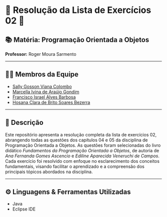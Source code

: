# 🌟 Resolução da Lista de Exercícios 02 🌟

## 📚 Matéria: Programação Orientada a Objetos
**Professor:** Roger Moura Sarmento

---

## 👩‍🎓 Membros da Equipe
- [Sally Gosson Viana Colombo](https://github.com/sallygosson)
- [Marcella Ivina de Araújo Gondim](https://github.com/MarcyIvi)
- [Francisco Israel Alves Barbosa](https://github.com/alvesisrael221)
- [Hosana Clara de Brito Soares Bezerra](https://github.com/hosanasoaress)

---

## 📝 Descrição

Este repositório apresenta a resolução completa da lista de exercícios 02, abrangendo todas as questões dos capítulos 04 e 05 da disciplina de Programação Orientada a Objetos. As questões foram selecionadas do livro didático *Fundamentos da Programação Orientada a Objetos*, de autoria de *Ana Fernanda Gomes Ascencio* e *Ediline Aparecida Veneruchi de Campos*. Cada exercício foi resolvido com enfoque no esclarecimento dos conceitos fundamentais, visando facilitar o aprendizado e a compreensão dos principais tópicos abordados na disciplina.

---

## ⚙️ Linguagens & Ferramentas Utilizadas
- Java
- Eclipse IDE
